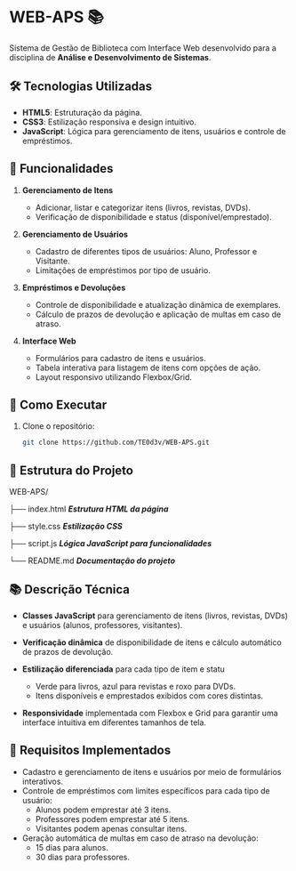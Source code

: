 # WEB-APS 📚

Sistema de Gestão de Biblioteca com Interface Web desenvolvido para a disciplina de **Análise e Desenvolvimento de Sistemas**.

## 🛠️ Tecnologias Utilizadas

- **HTML5**: Estruturação da página.
- **CSS3**: Estilização responsiva e design intuitivo.
- **JavaScript**: Lógica para gerenciamento de itens, usuários e controle de empréstimos.

## 🎨 Funcionalidades

1. **Gerenciamento de Itens**
   - Adicionar, listar e categorizar itens (livros, revistas, DVDs).
   - Verificação de disponibilidade e status (disponível/emprestado).

2. **Gerenciamento de Usuários**
   - Cadastro de diferentes tipos de usuários: Aluno, Professor e Visitante.
   - Limitações de empréstimos por tipo de usuário.

3. **Empréstimos e Devoluções**
   - Controle de disponibilidade e atualização dinâmica de exemplares.
   - Cálculo de prazos de devolução e aplicação de multas em caso de atraso.

4. **Interface Web**
   - Formulários para cadastro de itens e usuários.
   - Tabela interativa para listagem de itens com opções de ação.
   - Layout responsivo utilizando Flexbox/Grid.

## 🚀 Como Executar

1. Clone o repositório:

   ```bash
   git clone https://github.com/TE0d3v/WEB-APS.git

## 📂 Estrutura do Projeto

WEB-APS/

├── index.html        ***Estrutura HTML da página***

├── style.css         ***Estilização CSS***

├── script.js         ***Lógica JavaScript para funcionalidades***

└── README.md         ***Documentação do projeto***

## 📚 Descrição Técnica 

- **Classes JavaScript** para gerenciamento de itens (livros, revistas, DVDs) e usuários (alunos, professores, visitantes).

- **Verificação dinâmica** de disponibilidade de itens e cálculo automático de prazos de devolução.

- **Estilização diferenciada** para cada tipo de item e statu
   - Verde para livros, azul para revistas e roxo para DVDs.
   -  Itens disponíveis e emprestados exibidos com cores distintas.
  
- **Responsividade** implementada com Flexbox e Grid para garantir uma interface intuitiva em diferentes tamanhos de tela.

## 📝 Requisitos Implementados
- Cadastro e gerenciamento de itens e usuários por meio de formulários interativos.
- Controle de empréstimos com limites específicos para cada tipo de usuário:
  - Alunos podem emprestar até 3 itens.
  - Professores podem emprestar até 5 itens.
  - Visitantes podem apenas consultar itens.
- Geração automática de multas em caso de atraso na devolução:
  - 15 dias para alunos.
  - 30 dias para professores.
